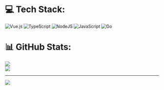
# 💻 Tech Stack:
![Vue.js](https://img.shields.io/badge/vue.js-%2335495e.svg?style=plastic&logo=vuedotjs&logoColor=%234FC08D) ![TypeScript](https://img.shields.io/badge/typescript-%23007ACC.svg?style=plastic&logo=typescript&logoColor=white) ![NodeJS](https://img.shields.io/badge/node.js-6DA55F?style=plastic&logo=node.js&logoColor=white) ![JavaScript](https://img.shields.io/badge/javascript-%23323330.svg?style=plastic&logo=javascript&logoColor=%23F7DF1E) ![Go](https://img.shields.io/badge/go-%2300ADD8.svg?style=plastic&logo=go&logoColor=white)
# 📊 GitHub Stats:

![](https://github-readme-streak-stats.herokuapp.com/?user=ivkoandrv&theme=dark&hide_border=false)<br/>
![](https://github-readme-stats.vercel.app/api/top-langs/?username=ivkoandrv&theme=dark&hide_border=false&include_all_commits=false&count_private=false&layout=compact)

---
[![](https://visitcount.itsvg.in/api?id=ivkoandrv&icon=0&color=0)](https://visitcount.itsvg.in)

<!-- Proudly created with GPRM ( https://gprm.itsvg.in ) -->
